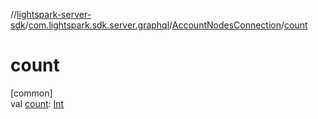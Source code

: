 //[lightspark-server-sdk](../../../index.md)/[com.lightspark.sdk.server.graphql](../index.md)/[AccountNodesConnection](index.md)/[count](count.md)

# count

[common]\
val [count](count.md): [Int](https://kotlinlang.org/api/latest/jvm/stdlib/kotlin/-int/index.html)
